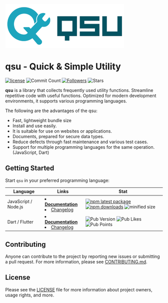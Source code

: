 ![logo](https://raw.githubusercontent.com/jooy2/qsu/refs/heads/main/.github/resources/logo.webp)

# qsu - Quick & Simple Utility

[![license](https://img.shields.io/badge/license-MIT-blue.svg)](https://github.com/jooy2/qsu/blob/main/LICENSE) ![Commit Count](https://img.shields.io/github/commit-activity/y/jooy2/qsu) [![Followers](https://img.shields.io/github/followers/jooy2?style=social)](https://github.com/jooy2) ![Stars](https://img.shields.io/github/stars/jooy2/qsu?style=social)

**qsu** is a library that collects frequently used utility functions. Streamline repetitive code with useful functions. Optimized for modern development environments, it supports various programming languages.

The following are the advantages of the qsu:

- Fast, lightweight bundle size
- Install and use easily.
- It is suitable for use on websites or applications.
- Documents, prepared for secure data types.
- Reduce defects through fast maintenance and various test cases.
- Support for multiple programming languages for the same operation. (JavaScript, Dart)

## Getting Started

Start `qsu` in your preferred programming language:

| Language             | Links                                                                                                                                            | Stat                                                                                                                                                                                                                                                               |
|----------------------|--------------------------------------------------------------------------------------------------------------------------------------------------|--------------------------------------------------------------------------------------------------------------------------------------------------------------------------------------------------------------------------------------------------------------------|
| JavaScript / Node.js | <li> **[Documentation](https://qsu.cdget.com/installation/javascript)** </li> <li> [Changelog](https://qsu.cdget.com/changelog/javascript) </li> | [![npm latest package](https://img.shields.io/npm/v/qsu/latest.svg)](https://www.npmjs.com/package/qsu) [![npm downloads](https://img.shields.io/npm/dm/qsu.svg)](https://www.npmjs.com/package/qsu) ![minified size](https://img.shields.io/bundlephobia/min/qsu) |
| Dart / Flutter       | <li> **[Documentation](https://qsu.cdget.com/installation/dart)** </li> <li> [Changelog](https://qsu.cdget.com/changelog/dart) </li>             | ![Pub Version](https://img.shields.io/pub/v/qsu) ![Pub Likes](https://img.shields.io/pub/likes/qsu) ![Pub Points](https://img.shields.io/pub/points/qsu)                                                                                                           |

## Contributing

Anyone can contribute to the project by reporting new issues or submitting a pull request. For more information, please see [CONTRIBUTING.md](CONTRIBUTING.md).

## License

Please see the [LICENSE](LICENSE) file for more information about project owners, usage rights, and more.
